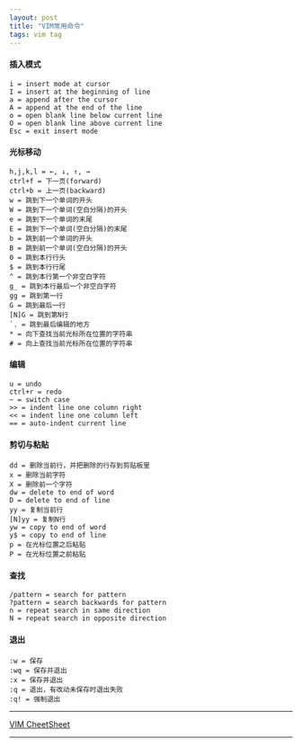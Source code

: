 ```yaml
---
layout: post
title: "VIM常用命令"
tags: vim tag
---
```


#### 插入模式
    i = insert mode at cursor
    I = insert at the beginning of line
    a = append after the cursor
    A = append at the end of the line
    o = open blank line below current line
    O = open blank line above current line
    Esc = exit insert mode

#### 光标移动
    h,j,k,l = ←, ↓, ↑, →
    ctrl+f = 下一页(forward)
    ctrl+b = 上一页(backward)
    w = 跳到下一个单词的开头
    W = 跳到下一个单词(空白分隔)的开头
    e = 跳到下一个单词的末尾
    E = 跳到下一个单词(空白分隔)的末尾
    b = 跳到前一个单词的开头
    B = 跳到前一个单词(空白分隔)的开头
    0 = 跳到本行行头
    $ = 跳到本行行尾
    ^ = 跳到本行第一个非空白字符
    g_ = 跳到本行最后一个非空白字符
    gg = 跳到第一行
    G = 跳到最后一行
    [N]G = 跳到第N行
    `. = 跳到最后编辑的地方
    * = 向下查找当前光标所在位置的字符串
    # = 向上查找当前光标所在位置的字符串

#### 编辑
    u = undo
    ctrl+r = redo
    ~ = switch case
    >> = indent line one column right
    << = indent line one column left
    == = auto-indent current line

#### 剪切与粘贴
    dd = 删除当前行，并把删除的行存到剪贴板里
    x = 删除当前字符
    X = 删除前一个字符
    dw = delete to end of word
    D = delete to end of line
    yy = 复制当前行
    [N]yy = 复制N行
    yw = copy to end of word
    y$ = copy to end of line
    p = 在光标位置之后粘贴
    P = 在光标位置之前粘贴

#### 查找
    /pattern = search for pattern
    ?pattern = search backwards for pattern
    n = repeat search in same direction
    N = repeat search in opposite direction

#### 退出
    :w = 保存
    :wq = 保存并退出
    :x = 保存并退出
    :q = 退出，有改动未保存时退出失败
    :q! = 强制退出

- - -
[VIM CheetSheet](/images/post/vim.png)
- - -